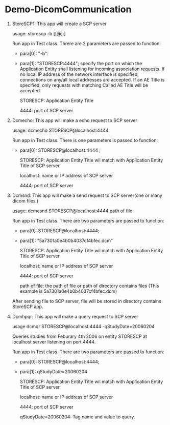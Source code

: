 # Demo-DicomCommunication
1. StoreSCP1: This app will create a SCP server

   usage: storescp -b [<aet>[@<ip>]:]<port>
   
   Run app in Test class. Threre are 2 parameters are passed to function:
   
      - para[0]: "-b": 
      
      - para[1]: "STORESCP:4444"; specify the port on which the Application Entity shall listening for incoming association requests. If         no local IP address of the network interface is specified, connections on any/all local addresses are accepted. If an AE Title 	         is specified, only requests with matching Called AE Title will be accepted. 
   
        STORESCP: Application Entity Title
  
        4444: port of SCP server
  
2. Dcmecho: This app will make a echo request to SCP server

   usage: dcmecho STORESCP@localhost:4444
 
   Run app in Test class. There is one parameters is passed to function:
   
      - para[0]: STORESCP@localhost:4444 ; 
   
        STORESCP: Application Entity Title wil match with Application Entity Title of SCP server
   
        localhost: name or IP address of SCP server
   
        4444: port of SCP server
   
3. Dcmsnd: This app will make a send request to SCP server(one or many dicom files )

   usage: dcmesnd STORESCP@localhost:4444 path of file
   
   Run app in Test class. There are two parameters are passed to function:
   
      - para[0]: STORESCP@localhost:4444;
   
      - para[1]: "5a7301a0e4b0b4037cf4bfec.dcm"
   
        STORESCP: Application Entity Title wil match with Application Entity Title of SCP server
   
        localhost: name or IP address of SCP server
   
        4444: port of SCP server
   
        path of file: the path of file or path of directory contains files (This example is 5a7301a0e4b0b4037cf4bfec.dcm)
   
   After sending file to SCP server, file will be stored in directory contains StoreSCP app.
   
 4. Dcmhpqr: This app will make a query request to SCP server
   
    usage dcmqr STORESCP@localhost:4444 -qStudyDate=20060204
     
    Queries studies from Feburary 4th 2006 on entity STORESCP at localhost server listening on port 4444.
      
     Run app in Test class. There are two parameters are passed to function:
     
      - para[0]: STORESCP@localhost:4444;
      
      - para[1]: qStudyDate=20060204

        STORESCP: Application Entity Title wil match with Application Entity Title of SCP server
   
        localhost: name or IP address of SCP server
      
        4444: port of SCP server
      
        qStudyDate=20060204: Tag name and value to query.
      
